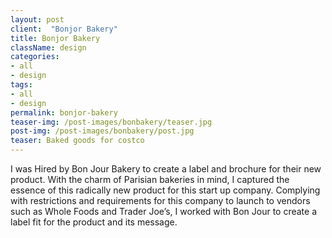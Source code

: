 ```yaml
---
layout: post
client:  "Bonjor Bakery"
title: Bonjor Bakery
className: design
categories: 
- all
- design
tags:
- all
- design
permalink: bonjor-bakery
teaser-img: /post-images/bonbakery/teaser.jpg
post-img: /post-images/bonbakery/post.jpg
teaser: Baked goods for costco
---
```

I was Hired by Bon Jour Bakery to create a label and brochure for their new product. With the charm of Parisian bakeries in mind, I captured the essence of this radically new product for this start up company. Complying with restrictions and requirements for this company to launch to vendors such as Whole Foods and Trader Joe’s, I worked with Bon Jour to create a label fit for the product and its message.
